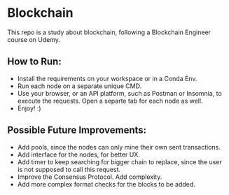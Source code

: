 # Blockchain
This repo is a study about blockchain, following a Blockchain Engineer course on Udemy.

## How to Run:
- Install the requirements on your workspace or in a Conda Env.
- Run each node on a separate unique CMD.
- Use your browser, or an API platform, such as Postman or Insomnia, to execute the requests. Open a separte tab for each node as well.
- Enjoy! :)


## Possible Future Improvements:
- Add pools, since the nodes can only mine their own sent transactions.
- Add interface for the nodes, for better UX.
- Add timer to keep searching for bigger chain to replace, since the user is not supposed to call this request.
- Improve the Consensus Protocol. Add complexity.
- Add more complex format checks for the blocks to be added.
